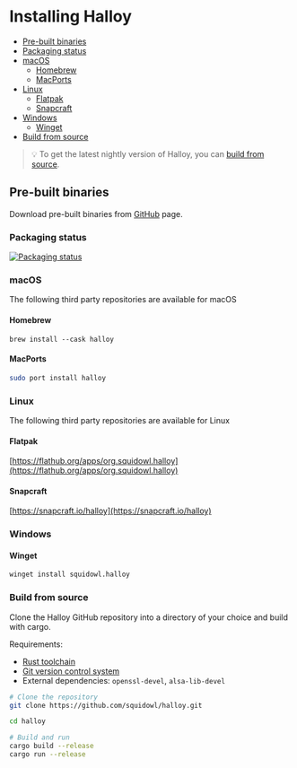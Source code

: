 # Installing Halloy

- [Pre-built binaries](#pre-built-binaries)
- [Packaging status](#packaging-status)
- [macOS](#macos)
    - [Homebrew](#homebrew)
    - [MacPorts](#macports)
- [Linux](#linux)
    - [Flatpak](#flatpak)
    - [Snapcraft](#snapcraft)
- [Windows](#windows)
    - [Winget](#winget)
- [Build from source](#build-from-source)

> 💡 To get the latest nightly version of Halloy, you can [build from source](#build-from-source).

## Pre-built binaries

Download pre-built binaries from [GitHub](https://github.com/squidowl/halloy/releases) page.

### Packaging status

<a href="https://repology.org/project/halloy/versions">
    <img src="https://repology.org/badge/vertical-allrepos/halloy.svg" alt="Packaging status">
</a>

### macOS

The following third party repositories are available for macOS

#### Homebrew

```
brew install --cask halloy 
```

#### MacPorts

```sh
sudo port install halloy
```

### Linux

The following third party repositories are available for Linux

#### Flatpak

[https://flathub.org/apps/org.squidowl.halloy](https://flathub.org/apps/org.squidowl.halloy)

#### Snapcraft

[https://snapcraft.io/halloy](https://snapcraft.io/halloy)

### Windows

#### Winget

```sh
winget install squidowl.halloy
```

### Build from source

Clone the Halloy GitHub repository into a directory of your choice and build with cargo.

Requirements:

* [Rust toolchain](https://www.rust-lang.org/tools/install)
* [Git version control system](https://git-scm.com/)
* External dependencies: `openssl-devel`, `alsa-lib-devel`

```sh
# Clone the repository
git clone https://github.com/squidowl/halloy.git

cd halloy

# Build and run
cargo build --release
cargo run --release
```
